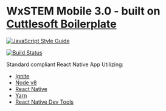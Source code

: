 # WxSTEM Mobile 3.0 - built on [Cuttlesoft Boilerplate](https://github.com/cuttlesoft/react-native-boilerplate)

[![JavaScript Style Guide](https://cdn.rawgit.com/standard/standard/master/badge.svg)](https://github.com/standard/standard)

[![Build Status](https://codebuild.us-east-1.amazonaws.com/badges?uuid=eyJlbmNyeXB0ZWREYXRhIjoidFJBcVo3VitQdmx5dklOWVdxbXdjbnVQdnovdFVJOE5NM3VzZEw4elBCNW9UZmhkR2wrYmNTcUtOVERyS1cxMURiMXEwWUg1RCt5QmJKSVZzdDBWbTRZPSIsIml2UGFyYW1ldGVyU3BlYyI6Ik5EbEZSNHNaZ0dJM1c3ZU0iLCJtYXRlcmlhbFNldFNlcmlhbCI6MX0%3D&branch=master)](https://console.aws.amazon.com/codebuild/home?region=us-east-1#/projects/cuttlesoft-boilerplate-mobile/view)

Standard compliant React Native App Utilizing:

- [Ignite](https://github.com/infinitered/ignite)
- [Node v8](https://nodejs.org/en/download/)
- [React Native](https://facebook.github.io/react-native/docs/getting-started.html)
- [Yarn](https://yarnpkg.com/lang/en/docs/install)
- [React Native Dev Tools](https://github.com/facebook/react-devtools/tree/master/packages/react-devtools)

<!-- ## :arrow_up: Quick Start

```sh
# Install dependencies with `yarn`
yarn install

# Build and run for iOS
react-native run-ios

# Build and run for Android
react-native run-android

# Run standalone dev tools
react-devtools
```

## :arrow_forward: Advanced

Once the application is running, you can press '⌘D' in the simulator to open the debug menu. From here, you can access:

- Remote JS Debugging
- Live reload
- Hot Reloading
- ... and more!

### iOS: Specifying a device

You can specify the device the simulator should run with the `--simulator` flag, followed by the device name as a string. The default is `"iPhone 6"`. For exampel, if you wish to run your app on an iPhone 4s, just run `react-native run-ios --simulator="iPhone 4s"`.

The device names correspond to the list of devices available in Xcode. You can check your available devices by running `xcrun simctl list devices` from the console.

## :no_entry_sign: Standard Compliant

This project adheres to Standard. Our CI enforces this, so we suggest you enable linting and auto-formatting to keep your project compliant during development.

## Understanding Linting Errors

The linting rules are from JS Standard and React-Standard. [Regular JS errors can be found with descriptions here](http://eslint.org/docs/rules/), while [React errors and descriptions can be found here](https://github.com/yannickcr/eslint-plugin-react).

## :closed_lock_with_key: Secrets

This project uses [react-native-config](https://github.com/luggit/react-native-config) to expose config variables to your javascript code in React Native. You can store API keys
and other sensitive information in a `.env` file:

```env
API_URL=https://myapi.com
GOOGLE_MAPS_API_KEY=abcdefgh
```

and access them from React Native like so:

```javascript
import Secrets from 'react-native-config'

Secrets.API_URL // 'https://myapi.com'
Secrets.GOOGLE_MAPS_API_KEY // 'abcdefgh'
```

The `.env` file is ignored by git keeping those secrets out of your repo.

### Get started

1.  Copy .env.example to .env
2.  Add your config variables
3.  Follow instructions at [https://github.com/luggit/react-native-config#setup](https://github.com/luggit/react-native-config#setup)
4.  Done! -->
